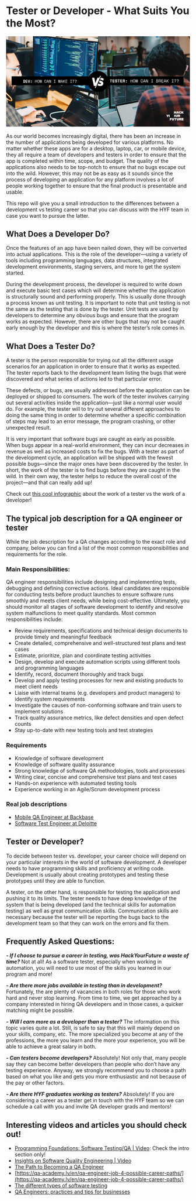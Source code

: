 # Tester or Developer - What Suits You the Most?

![TestervsDeveloper](assets/devvstestintro.jpg)

As our world becomes increasingly digital, there has been an increase in the number of applications being developed for various platforms. No matter whether these apps are for a desktop, laptop, car, or mobile device, they all require a team of developers and testers in order to ensure that the app is completed within time, scope, and budget. The quality of the applications also needs to be top-notch to ensure that no bugs escape out into the wild. However, this may not be as easy as it sounds since the process of developing an application for any platform involves a lot of people working together to ensure that the final product is presentable and usable.

This repo will give you a small introduction to the differences between a development vs testing career so that you can discuss with the HYF team in case you want to pursue the latter.

## What Does a Developer Do?

Once the features of an app have been nailed down, they will be converted into actual applications. This is the role of the developer—using a variety of tools including programming languages, data structures, integrated development environments, staging servers, and more to get the system started. 

During the development process, the developer is required to write down and execute basic test cases which will determine whether the application is structurally sound and performing properly. This is usually done through a process known as unit testing. It is important to note that unit testing is not the same as the testing that is done by the tester. Unit tests are used by developers to determine any obvious bugs and ensure that the program works as expected. However, there are other bugs that may not be caught early enough by the developer and this is where the tester’s role comes in.

## What Does a Tester Do?
A tester is the person responsible for trying out all the different usage scenarios for an application in order to ensure that it works as expected. The tester reports back to the development team listing the bugs that were discovered and what series of actions led to that particular error. 

These defects, or bugs, are usually addressed before the application can be deployed or shipped to consumers. The work of the tester involves carrying out several activities inside the application—just like a normal user would do. For example, the tester will to try out several different approaches to doing the same thing in order to determine whether a specific combination of steps may lead to an error message, the program crashing, or other unexpected result.

It is very important that software bugs are caught as early as possible. When bugs appear in a real-world environment, they can incur decreases in revenue as well as increased costs to fix the bugs. With a tester as part of the development cycle, an application will be shipped with the fewest possible bugs—since the major ones have been discovered by the tester. In short, the work of the tester is to find bugs before they are caught in the wild. In their own way, the tester helps to reduce the overall cost of the project—and that can really add up!

Check out [this cool infographic](/assets/devvstest.jpg) about the work of a tester vs the work of a developer!


## The typical job description for a QA engineer or tester

While the job description for a QA changes according to the exact role and company, below you can find a list of the most common responsibilities and requirements for the role.

### Main Responsibilities:
QA engineer responsibilities include designing and implementing tests, debugging and defining corrective actions. Ideal candidates are responsible for conducting tests before product launches to ensure software runs smoothly and meets client needs, while being cost-effective. Ultimately, you should monitor all stages of software development to identify and resolve system malfunctions to meet quality standards. Most common responsibilities include:

- Review requirements, specifications and technical design documents to provide timely and meaningful feedback
- Create detailed, comprehensive and well-structured test plans and test cases
- Estimate, prioritize, plan and coordinate testing activities
- Design, develop and execute automation scripts using different tools and programming languages
- Identify, record, document thoroughly and track bugs
- Develop and apply testing processes for new and existing products to meet client needs
- Liaise with internal teams (e.g. developers and product managers) to identify system requirements
- Investigate the causes of non-conforming software and train users to implement solutions
- Track quality assurance metrics, like defect densities and open defect counts
- Stay up-to-date with new testing tools and test strategies


### Requirements
- Knowledge of software development
- Knowledge of software quality assurance
- Strong knowledge of software QA methodologies, tools and processes
- Writing clear, concise and comprehensive test plans and test cases
- Hands-on experience with automated testing tools
- Experience working in an Agile/Scrum development process

### Real job descriptions
- [Mobile QA Engineer at Backbase](/assets/backbase.com.jpg) </br>
- [Software Test Engineer at Deloitte](/assets/deloitte.png)

## Tester or Developer?

To decide between tester vs. developer, your career choice will depend on your particular interests in the world of software development. A developer needs to have programming skills and proficiency at writing code. Development is usually about creating prototypes and testing these prototypes until they are able to function.

A tester, on the other hand, is responsible for testing the application and pushing it to its limits. The tester needs to have deep knowledge of the system that is being developed (and the technical skills for automation testing) as well as great communication skills. Communication skills are necessary because the tester will be reporting the bugs back to the development team so that they can work on the errors and fix them. 

## Frequently Asked Questions:

***- If I choose to pursue a career in testing, was HackYourFuture a waste of time?***
Not at all! As a software tester, especially when working in automation, you will need to use most of the skills you learned in our program and more!

***- Are there more jobs available in testing than in development?***
Fortunately, the are plenty of vacancies in both roles for those who work hard and never stop learning. From time to time, we get approached by a company interested in hiring QA developers and in those cases, a quicker matching might be possible.

***- Will I earn more as a developer than a tester?***
The information on this topic varies quite a lot. Still, is safe to say that this will mainly depend on your skills, company, etc. The more specialized you become at any of the professions, the more you learn and the more your experience, you will be able to achieve a great salary in both.

***- Can testers become developers?***
Absolutely! Not only that, many people say they can become better developers than people who don’t have any testing experience. Anyway, we strongly recommend you to choose a path based on what you like and gets you more enthusiastic and not because of the pay or other factors.

***- Are there HYF graduates working as testers?***
Absolutely! If you are considering a career as a tester get in touch with the HYF team so we can schedule a call with you and invite QA developer grads and mentors!


## Interesting videos and articles you should check out!

- [Programming Foundations: Software Testing/QA | Video](https://www.linkedin.com/learning/programming-foundations-software-testing-qa/set-the-standard-with-quality-assurance-qa): Check the intro section only!
- [Insights on Software Quality Engineering | Video](https://www.linkedin.com/learning/insights-on-software-quality-engineering/welcome)
- [The Path to Becoming a QA Engineer](https://medium.com/@paysa/the-path-to-becoming-a-qa-engineer-14735196a68b)
- [https://qa-academy.lv/en/qa-engineer-job-4-possible-career-paths/](https://qa-academy.lv/en/qa-engineer-job-4-possible-career-paths/)
- [The different types of software testing](https://www.atlassian.com/continuous-delivery/software-testing/types-of-software-testing)
- [QA Engineers: practices and tips for businesses](https://www.ssa.group/blog/qa-engineers-practices-and-tips-for-businesses)

